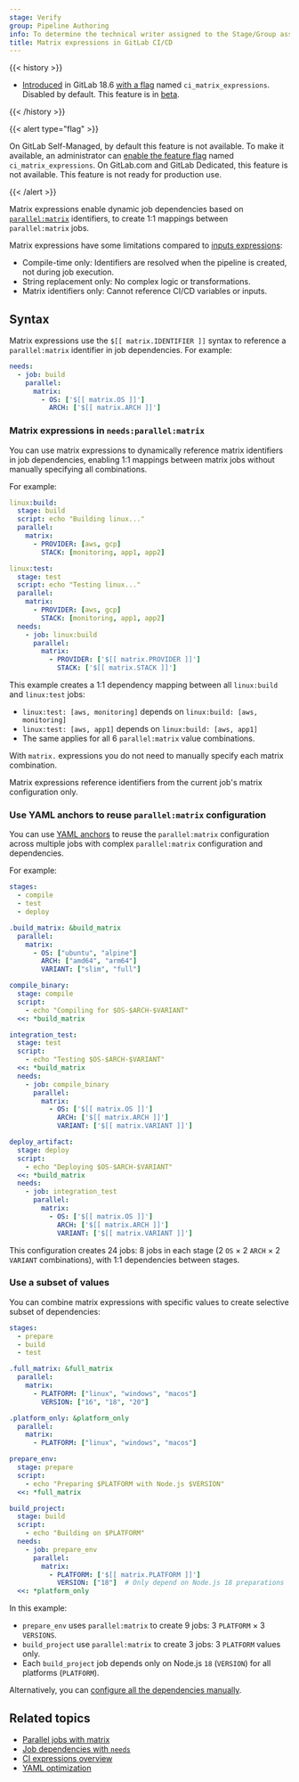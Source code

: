 ```yaml
---
stage: Verify
group: Pipeline Authoring
info: To determine the technical writer assigned to the Stage/Group associated with this page, see https://handbook.gitlab.com/handbook/product/ux/technical-writing/#assignments
title: Matrix expressions in GitLab CI/CD
---
```


{{< history >}}

- [Introduced](https://gitlab.com/gitlab-org/gitlab/-/issues/423553) in GitLab 18.6 [with a flag](../../administration/feature_flags/_index.md) named `ci_matrix_expressions`. Disabled by default. This feature is in [beta](../../policy/development_stages_support.md#beta).

{{< /history >}}

{{< alert type="flag" >}}

On GitLab Self-Managed, by default this feature is not available. To make it available, an administrator can [enable the feature flag](../../administration/feature_flags/_index.md) named `ci_matrix_expressions`.
On GitLab.com and GitLab Dedicated, this feature is not available.
This feature is not ready for production use.

{{< /alert >}}

Matrix expressions enable dynamic job dependencies based on [`parallel:matrix`](_index.md#parallelmatrix)
identifiers, to create 1:1 mappings between `parallel:matrix` jobs.

Matrix expressions have some limitations compared to [inputs expressions](expressions.md#inputs-context):

- Compile-time only: Identifiers are resolved when the pipeline is created, not during job execution.
- String replacement only: No complex logic or transformations.
- Matrix identifiers only: Cannot reference CI/CD variables or inputs.

## Syntax

Matrix expressions use the `$[[ matrix.IDENTIFIER ]]` syntax to reference a
`parallel:matrix` identifier in job dependencies. For example:

```yaml
needs:
  - job: build
    parallel:
      matrix:
        - OS: ['$[[ matrix.OS ]]']
          ARCH: ['$[[ matrix.ARCH ]]']
```

### Matrix expressions in `needs:parallel:matrix`

You can use matrix expressions to dynamically reference matrix identifiers in job dependencies,
enabling 1:1 mappings between matrix jobs without manually specifying all combinations.

For example:

```yaml
linux:build:
  stage: build
  script: echo "Building linux..."
  parallel:
    matrix:
      - PROVIDER: [aws, gcp]
        STACK: [monitoring, app1, app2]

linux:test:
  stage: test
  script: echo "Testing linux..."
  parallel:
    matrix:
      - PROVIDER: [aws, gcp]
        STACK: [monitoring, app1, app2]
  needs:
    - job: linux:build
      parallel:
        matrix:
          - PROVIDER: ['$[[ matrix.PROVIDER ]]']
            STACK: ['$[[ matrix.STACK ]]']
```

This example creates a 1:1 dependency mapping between all `linux:build` and `linux:test` jobs:

- `linux:test: [aws, monitoring]` depends on `linux:build: [aws, monitoring]`
- `linux:test: [aws, app1]` depends on `linux:build: [aws, app1]`
- The same applies for all 6 `parallel:matrix` value combinations.

With `matrix.` expressions you do not need to manually specify each matrix combination.

Matrix expressions reference identifiers from the current job's matrix configuration only.

### Use YAML anchors to reuse `parallel:matrix` configuration

You can use [YAML anchors](yaml_optimization.md#anchors) to reuse the `parallel:matrix`
configuration across multiple jobs with complex `parallel:matrix` configuration and dependencies.

For example:

```yaml
stages:
  - compile
  - test
  - deploy

.build_matrix: &build_matrix
  parallel:
    matrix:
      - OS: ["ubuntu", "alpine"]
        ARCH: ["amd64", "arm64"]
        VARIANT: ["slim", "full"]

compile_binary:
  stage: compile
  script:
    - echo "Compiling for $OS-$ARCH-$VARIANT"
  <<: *build_matrix

integration_test:
  stage: test
  script:
    - echo "Testing $OS-$ARCH-$VARIANT"
  <<: *build_matrix
  needs:
    - job: compile_binary
      parallel:
        matrix:
          - OS: ['$[[ matrix.OS ]]']
            ARCH: ['$[[ matrix.ARCH ]]']
            VARIANT: ['$[[ matrix.VARIANT ]]']

deploy_artifact:
  stage: deploy
  script:
    - echo "Deploying $OS-$ARCH-$VARIANT"
  <<: *build_matrix
  needs:
    - job: integration_test
      parallel:
        matrix:
          - OS: ['$[[ matrix.OS ]]']
            ARCH: ['$[[ matrix.ARCH ]]']
            VARIANT: ['$[[ matrix.VARIANT ]]']
```

This configuration creates 24 jobs: 8 jobs in each stage (2 `OS` × 2 `ARCH` × 2 `VARIANT` combinations),
with 1:1 dependencies between stages.

### Use a subset of values

You can combine matrix expressions with specific values to create selective subset of dependencies:

```yaml
stages:
  - prepare
  - build
  - test

.full_matrix: &full_matrix
  parallel:
    matrix:
      - PLATFORM: ["linux", "windows", "macos"]
        VERSION: ["16", "18", "20"]

.platform_only: &platform_only
  parallel:
    matrix:
      - PLATFORM: ["linux", "windows", "macos"]

prepare_env:
  stage: prepare
  script:
    - echo "Preparing $PLATFORM with Node.js $VERSION"
  <<: *full_matrix

build_project:
  stage: build
  script:
    - echo "Building on $PLATFORM"
  needs:
    - job: prepare_env
      parallel:
        matrix:
          - PLATFORM: ['$[[ matrix.PLATFORM ]]']
            VERSION: ["18"]  # Only depend on Node.js 18 preparations
  <<: *platform_only
```

In this example:

- `prepare_env` uses `parallel:matrix` to create 9 jobs: 3 `PLATFORM` × 3 `VERSIONS`.
- `build_project` use `parallel:matrix` to create 3 jobs: 3 `PLATFORM` values only.
- Each `build_project` job depends only on Node.js `18` (`VERSION`) for all platforms (`PLATFORM`).

Alternatively, you can [configure all the dependencies manually](../jobs/job_control.md#specify-a-parallelized-job-using-needs-with-multiple-parallelized-jobs).

## Related topics

- [Parallel jobs with matrix](../jobs/job_control.md#parallelize-large-jobs)
- [Job dependencies with `needs`](needs.md)
- [CI expressions overview](expressions.md)
- [YAML optimization](yaml_optimization.md)
